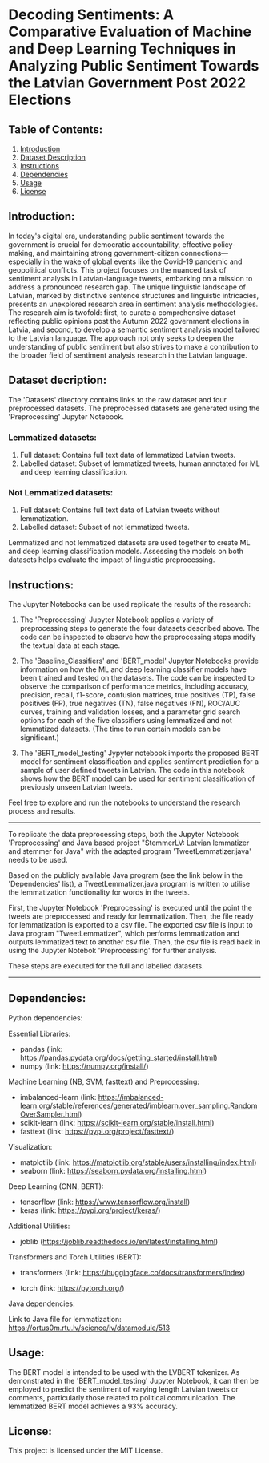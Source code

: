# Decoding Sentiments: A Comparative Evaluation of Machine and Deep Learning Techniques in Analyzing Public Sentiment Towards the Latvian Government Post 2022 Elections

## Table of Contents:
1. [Introduction](#introduction)
2. [Dataset Description](#dataset-description)
3. [Instructions](#instructions)
4. [Dependencies](#dependencies)
5. [Usage](#usage)
6. [License](#license)

## Introduction:
In today's digital era, understanding public sentiment towards the government is crucial for democratic accountability, effective policy-making, and maintaining strong government-citizen connections—especially in the wake of global events like the Covid-19 pandemic and geopolitical conflicts. This project focuses on the nuanced task of sentiment analysis in Latvian-language tweets, embarking on a mission to address a pronounced research gap. The unique linguistic landscape of Latvian, marked by distinctive sentence structures and linguistic intricacies, presents an unexplored research area in sentiment analysis methodologies. The research aim is twofold: first, to  curate a comprehensive dataset reflecting public opinions post the Autumn 2022 government elections in Latvia, and second, to develop a semantic sentiment analysis model tailored to the Latvian language. The approach not only seeks to deepen the understanding of public sentiment but also strives to make a contribution to the broader field of sentiment analysis research in the Latvian language.



## Dataset decription:
The 'Datasets' directory contains links to the raw dataset and four preprocessed datasets. The preprocessed datasets are generated using the 'Preprocessing' Jupyter Notebook.

### Lemmatized datasets:
1. Full dataset: Contains full text data of lemmatized Latvian tweets.
2. Labelled dataset: Subset of lemmatized tweets, human annotated for ML and deep learning classification.

### Not Lemmatized datasets:
1. Full dataset: Contains full text data of Latvian tweets without lemmatization.
2. Labelled dataset: Subset of not lemmatized tweets.

Lemmatized and not lemmatized datasets are used together to create ML and deep learning classification models. Assessing the models on both datasets helps evaluate the impact of linguistic preprocessing.



## Instructions:

The Jupyter Notebooks can be used replicate the results of the research:

1. The 'Preprocessing' Jupyter Notebook applies a variety of preprocessing steps to generate the four datasets described above.
The code can be inspected to observe how the preprocessing steps modify the textual data at each stage. 

2. The 'Baseline_Classifiers' and 'BERT_model' Jupyter Notebooks provide information on how the ML and deep learning classifier models have been trained 
and tested on the datasets.
The code can be inspected to observe the comparison of performance metrics, including accuracy, precision, recall, f1-score, confusion matrices, true positives (TP), false positives (FP), true negatives (TN), false negatives (FN), ROC/AUC curves, training and validation losses, and a parameter grid search options for each of the five classifiers using lemmatized and not lemmatized datasets. (The time to run certain models can be significant.)

3. The 'BERT_model_testing' Jypyter notebook imports the proposed BERT model for sentiment classification and applies sentiment prediction for a sample of user defined tweets in Latvian.
The code in this notebook shows how the BERT model can be used for sentiment classification of previously unseen Latvian tweets.

Feel free to explore and run the notebooks to understand the research process and results.


***** 
To replicate the data preprocessing steps, both the Jupyter Notebook 'Preprocessing' and Java based project "StemmerLV: Latvian lemmatizer and stemmer for Java" with the adapted program 'TweetLemmatizer.java' needs to be used.

Based on the publicly available Java program (see the link below in the 'Dependencies' list), a TweetLemmatizer.java program is written to utilise the lemmatization functionality for words in the tweets.

First, the Jupyter Notebook 'Preprocessing' is executed until the point the tweets are preprocessed and ready for lemmatization.
Then, the file ready for lemmatization is exported to a csv file. The exported csv file is input to Java program "TweetLemmatizer", which performs lemmatization and outputs lemmatized text to another csv file. Then, the csv file is read back in using the Jupyter Notebok 'Preprocessing' for further analysis. 

These steps are executed for the full and labelled datasets.
*****


## Dependencies:

Python dependencies:

Essential Libraries:
- pandas (link: https://pandas.pydata.org/docs/getting_started/install.html)
- numpy (link: https://numpy.org/install/)

Machine Learning (NB, SVM, fasttext) and Preprocessing:
- imbalanced-learn (link: https://imbalanced-learn.org/stable/references/generated/imblearn.over_sampling.RandomOverSampler.html)
- scikit-learn (link: https://scikit-learn.org/stable/install.html)
- fasttext (link: https://pypi.org/project/fasttext/)

Visualization:
- matplotlib (link: https://matplotlib.org/stable/users/installing/index.html)
- seaborn (link: https://seaborn.pydata.org/installing.html)

Deep Learning (CNN, BERT):
- tensorflow (link: https://www.tensorflow.org/install)
- keras (link: https://pypi.org/project/keras/)

Additional Utilities:
- joblib (https://joblib.readthedocs.io/en/latest/installing.html)

Transformers and Torch Utilities (BERT):
- transformers (link: https://huggingface.co/docs/transformers/index)

- torch (link: https://pytorch.org/)

	
Java dependencies:

Link to Java file for lemmatization: https://ortus0m.rtu.lv/science/lv/datamodule/513

## Usage: 
The BERT model is intended to be used with the LVBERT tokenizer. As demonstrated in the 'BERT_model_testing' Jupyter Notebook, it can then be employed to predict the sentiment of varying length Latvian tweets or comments, particularly those related to political communication. The lemmatized BERT model achieves a 93% accuracy.  



## License:
This project is licensed under the MIT License.
